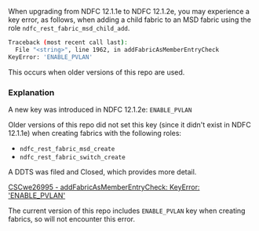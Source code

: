When upgrading from NDFC 12.1.1e to NDFC 12.1.2e, you may experience a key error, as follows, when adding a child fabric to an MSD fabric using the role ``ndfc_rest_fabric_msd_child_add``.

```bash
Traceback (most recent call last):
  File "<string>", line 1962, in addFabricAsMemberEntryCheck
KeyError: 'ENABLE_PVLAN'
```

This occurs when older versions of this repo are used.

### Explanation

A new key was introduced in NDFC 12.1.2e: ``ENABLE_PVLAN``

Older versions of this repo did not set this key (since it didn't exist in NDFC 12.1.1e) when creating fabrics with the following roles:

- ``ndfc_rest_fabric_msd_create``
- ``ndfc_rest_fabric_switch_create``

A DDTS was filed and Closed, which provides more detail.

[CSCwe26995 - addFabricAsMemberEntryCheck: KeyError: 'ENABLE_PVLAN'](https://bst.cisco.com/quickview/bug/CSCwe26995)

The current version of this repo includes ``ENABLE_PVLAN`` key when creating fabrics, so will not encounter this error.
